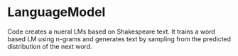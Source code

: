 # LanguageModel

Code creates a nueral LMs based on Shakespeare text. It trains a word based LM using n-grams and generates text by 
sampling from the predicted distribution of the next word.